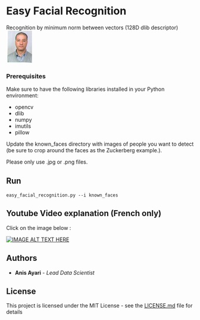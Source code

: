 # Easy Facial Recognition

Recognition by minimum norm between vectors (128D dlib descriptor)
![Alt Text](tiba.jpg)


### Prerequisites

Make sure to have the following libraries installed in your Python environment:

- opencv
- dlib
- numpy
- imutils
- pillow

Update the known_faces directory with images of people you want to detect (be sure to crop around the faces as the Zuckerberg example.).

Please only use .jpg or .png files.

## Run

```
easy_facial_recognition.py --i known_faces
```
## Youtube Video explanation (French only)
Click on the image below :

[![IMAGE ALT TEXT HERE](https://img.youtube.com/vi/54WmrwVWu1w/0.jpg)](https://www.youtube.com/watch?v=54WmrwVWu1w)

## Authors

* **Anis Ayari** - *Lead Data Scientist* 

## License

This project is licensed under the MIT License - see the [LICENSE.md](LICENSE.md) file for details
